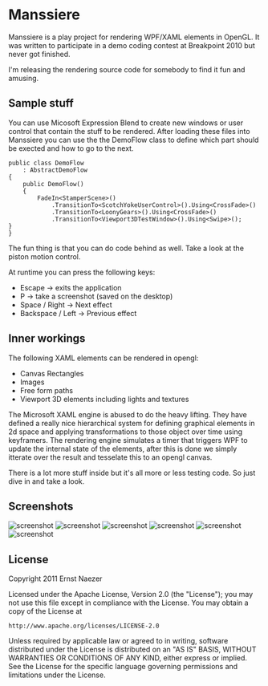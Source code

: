 Manssiere
=========
Manssiere is a play project for rendering WPF/XAML elements in OpenGL.
It was written to participate in a demo coding contest at Breakpoint 2010 but never got finished. 

I'm releasing the rendering source code for somebody to find it fun and amusing.

Sample stuff
------------
You can use Micosoft Expression Blend to create new windows or user control that contain the stuff to be rendered. After loading these files into Manssiere you can use the the DemoFlow class to define which part should be exected and how to go to the next.

    public class DemoFlow 
        : AbstractDemoFlow
    {
        public DemoFlow()
        {
            FadeIn<StamperScene>()
                .TransitionTo<ScotchYokeUserControl>().Using<CrossFade>()
                .TransitionTo<LoonyGears>().Using<CrossFade>()
                .TransitionTo<Viewport3DTestWindow>().Using<Swipe>();        }
    }

The fun thing is that you can do code behind as well. Take a look at the piston motion control.

At runtime you can press the following keys:

* Escape 			-> exits the application
* P					-> take a screenshot (saved on the desktop)
* Space / Right		-> Next effect
* Backspace / Left	-> Previous effect

Inner workings
--------------
The following XAML elements can be rendered in opengl:

* Canvas Rectangles
* Images
* Free form paths
* Viewport 3D elements including lights and textures

The Microsoft XAML engine is abused to do the heavy lifting. They have defined a really nice hierarchical system for defining graphical elements in 2d space and applying transformations to those object over time using keyframers. The rendering engine simulates a timer that triggers WPF to update the internal state of the elements, after this is done we simply itterate over the result and tesselate this to an opengl canvas.

There is a lot more stuff inside but it's all more or less testing code. So just dive in and take a look.

Screenshots
-----------
![screenshot](http://blog.ernstnaezer.nl/image.axd?picture=2011%2f9%2fscreenshot+-+2011-09-03+17.53.35.png)
![screenshot](http://blog.ernstnaezer.nl/image.axd?picture=2011%2f9%2fscreenshot+-+2011-09-03+18.11.22.png)
![screenshot](http://blog.ernstnaezer.nl/image.axd?picture=2011%2f9%2fscreenshot+-+2011-09-03+18.11.23.png)
![screenshot](http://blog.ernstnaezer.nl/image.axd?picture=2011%2f9%2fscreenshot+-+2011-09-03+18.31.21.png)
![screenshot](http://blog.ernstnaezer.nl/image.axd?picture=2011%2f9%2fscreenshot+-+2011-09-03+18.31.20.png)
![screenshot](http://blog.ernstnaezer.nl/image.axd?picture=2011%2f9%2fscreenshot+-+2011-09-03+18.35.01.png)

License
-------
Copyright 2011 Ernst Naezer
 
Licensed under the Apache License, Version 2.0 (the "License"); you may not use 
this file except in compliance with the License. You may obtain a copy of the 
License at 

    http://www.apache.org/licenses/LICENSE-2.0 

Unless required by applicable law or agreed to in writing, software distributed 
under the License is distributed on an "AS IS" BASIS, WITHOUT WARRANTIES OR 
CONDITIONS OF ANY KIND, either express or implied. See the License for the 
specific language governing permissions and limitations under the License.
